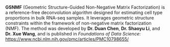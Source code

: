 **GSNMF** (Geometric Structure-Guided Non-Negative Matrix Factorization) is a reference-free deconvolution algorithm designed for estimating cell type proportions in bulk RNA-seq samples. It leverages geometric structure constraints within the framework of non-negative matrix factorization (NMF). The method was developed by **Dr. Duan Chen**, **Dr. Shaoyu Li**, and **Dr. Xue Wang**, and is published in *Foundations of Data Science*: https://www.ncbi.nlm.nih.gov/pmc/articles/PMC10798655/

